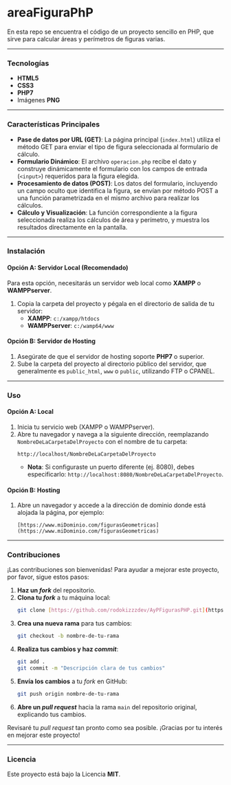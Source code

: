 # areaFiguraPhP
En esta repo se encuentra el código de un proyecto sencillo en PHP, que sirve para calcular áreas y perímetros de figuras varias.

---

###  Tecnologías

* **HTML5**
* **CSS3**
* **PHP7**
* Imágenes **PNG**

---

###  Características Principales

* **Pase de datos por URL (GET)**: La página principal (`index.html`) utiliza el método GET para enviar el tipo de figura seleccionada al formulario de cálculo.
* **Formulario Dinámico**: El archivo `operacion.php` recibe el dato y construye dinámicamente el formulario con los campos de entrada (`<input>`) requeridos para la figura elegida.
* **Procesamiento de datos (POST)**: Los datos del formulario, incluyendo un campo oculto que identifica la figura, se envían por método POST a una función parametrizada en el mismo archivo para realizar los cálculos.
* **Cálculo y Visualización**: La función correspondiente a la figura seleccionada realiza los cálculos de área y perímetro, y muestra los resultados directamente en la pantalla.

---

###  Instalación

#### Opción A: Servidor Local (Recomendado)

Para esta opción, necesitarás un servidor web local como **XAMPP** o **WAMPPserver**.

1.  Copia la carpeta del proyecto y pégala en el directorio de salida de tu servidor:
    * **XAMPP**: `c:/xampp/htdocs`
    * **WAMPPserver**: `c:/wamp64/www`

#### Opción B: Servidor de Hosting

1.  Asegúrate de que el servidor de hosting soporte **PHP7** o superior.
2.  Sube la carpeta del proyecto al directorio público del servidor, que generalmente es `public_html`, `www` o `public`, utilizando FTP o CPANEL.

---

###  Uso

#### Opción A: Local

1.  Inicia tu servicio web (XAMPP o WAMPPserver).
2.  Abre tu navegador y navega a la siguiente dirección, reemplazando `NombreDeLaCarpetaDelProyecto` con el nombre de tu carpeta:
    ```
    http://localhost/NombreDeLaCarpetaDelProyecto
    ```
    * **Nota**: Si configuraste un puerto diferente (ej. 8080), debes especificarlo: `http://localhost:8080/NombreDeLaCarpetaDelProyecto`.

#### Opción B: Hosting

1.  Abre un navegador y accede a la dirección de dominio donde está alojada la página, por ejemplo:
    ```
    [https://www.miDominio.com/figurasGeometricas](https://www.miDominio.com/figurasGeometricas)
    ```

---

###  Contribuciones

¡Las contribuciones son bienvenidas! Para ayudar a mejorar este proyecto, por favor, sigue estos pasos:

1.  **Haz un *fork*** del repositorio.
2.  **Clona tu *fork*** a tu máquina local:
    ```bash
    git clone [https://github.com/rodokizzzdev/AyPFigurasPHP.git](https://github.com/rodokizzzdev/AyPFigurasPHP.git)
    ```
3.  **Crea una nueva rama** para tus cambios:
    ```bash
    git checkout -b nombre-de-tu-rama
    ```
4.  **Realiza tus cambios y haz *commit***:
    ```bash
    git add .
    git commit -m "Descripción clara de tus cambios"
    ```
5.  **Envía los cambios** a tu *fork* en GitHub:
    ```bash
    git push origin nombre-de-tu-rama
    ```
6.  **Abre un *pull request*** hacia la rama `main` del repositorio original, explicando tus cambios.

Revisaré tu *pull request* tan pronto como sea posible. ¡Gracias por tu interés en mejorar este proyecto!

---

###  Licencia

Este proyecto está bajo la Licencia **MIT**.
